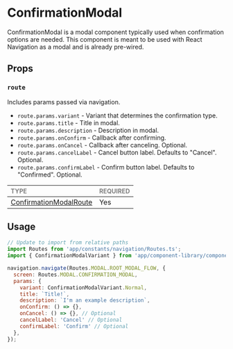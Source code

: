 # ConfirmationModal

ConfirmationModal is a modal component typically used when confirmation options are needed. This component is meant to be used with React Navigation as a modal and is already pre-wired.

## Props

### `route`

Includes params passed via navigation.

- `route.params.variant` - Variant that determines the confirmation type.
- `route.params.title` - Title in modal.
- `route.params.description` - Description in modal.
- `route.params.onConfirm` - Callback after confirming.
- `route.params.onCancel` - Callback after canceling. Optional.
- `route.params.cancelLabel` - Cancel button label. Defaults to "Cancel". Optional.
- `route.params.confirmLabel` - Confirm button label. Defaults to "Confirmed". Optional.

| <span style="color:gray;font-size:14px">TYPE</span>       | <span style="color:gray;font-size:14px">REQUIRED</span> |
| :-------------------------------------------------------- | :------------------------------------------------------ |
| [ConfirmationModalRoute](./ConfirmationModal.types.ts#L6) | Yes                                                     |

## Usage

```javascript
// Update to import from relative paths
import Routes from 'app/constants/navigation/Routes.ts';
import { ConfirmationModalVariant } from 'app/component-library/components/ConfirmationModal/index.ts';

navigation.navigate(Routes.MODAL.ROOT_MODAL_FLOW, {
  screen: Routes.MODAL.CONFIRMATION_MODAL,
  params: {
    variant: ConfirmationModalVariant.Normal,
    title: `Title!`,
    description: `I'm an example description`,
    onConfirm: () => {},
    onCancel: () => {}, // Optional
    cancelLabel: 'Cancel' // Optional
    confirmLabel: 'Confirm' // Optional
  },
});
```
